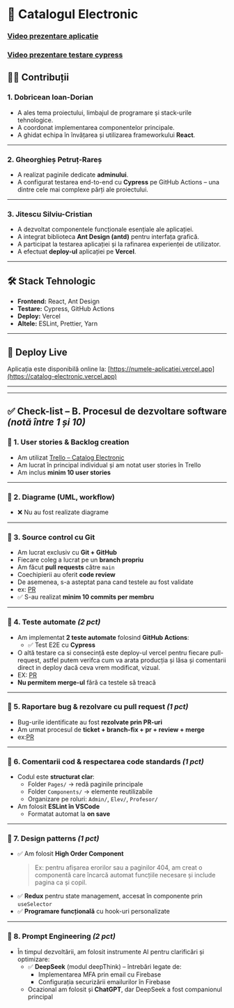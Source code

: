 # 📘 Catalogul Electronic

### [Video prezentare aplicatie](https://www.youtube.com/watch?v=2jFBgGJkyWk)
### [Video prezentare testare cypress](https://www.youtube.com/watch?v=rHhsNEVWoKo)


## 🧑‍💻 Contribuții

### 1. **Dobricean Ioan-Dorian**  
- A ales tema proiectului, limbajul de programare și stack-urile tehnologice.  
- A coordonat implementarea componentelor principale.  
- A ghidat echipa în învățarea și utilizarea frameworkului **React**.

---

### 2. **Gheorghieș Petruț-Rareș**  
- A realizat paginile dedicate **adminului**.  
- A configurat testarea end-to-end cu **Cypress** pe GitHub Actions – una dintre cele mai complexe părți ale proiectului.  

---

### 3. **Jitescu Silviu-Cristian**  
- A dezvoltat componentele funcționale esențiale ale aplicației.  
- A integrat biblioteca **Ant Design (antd)** pentru interfața grafică.  
- A participat la testarea aplicației și la rafinarea experienței de utilizator.
- A efectuat **deploy-ul** aplicației pe **Vercel**.

---

## 🛠️ Stack Tehnologic

- **Frontend:** React, Ant Design  
- **Testare:** Cypress, GitHub Actions  
- **Deploy:** Vercel  
- **Altele:** ESLint, Prettier, Yarn

---

## 🚀 Deploy Live

Aplicația este disponibilă online la: [https://numele-aplicatiei.vercel.app](https://catalog-electronic.vercel.app)

---
---

## ✅ Check-list – B. Procesul de dezvoltare software *(notă între 1 și 10)*

### 🔹 1. User stories & Backlog creation

- Am utilizat [Trello – Catalog Electronic](https://trello.com/b/grMq9bNH/catalog-electronic)
- Am lucrat în principal individual și am notat user stories în Trello
- Am inclus **minim 10 user stories**

---

### 🔹 2. Diagrame (UML, workflow)

- ❌ Nu au fost realizate diagrame

---

### 🔹 3. Source control cu Git

- Am lucrat exclusiv cu **Git + GitHub**
- Fiecare coleg a lucrat pe un **branch propriu**
- Am făcut **pull requests** către `main`
- Coechipierii au oferit **code review**
- De asemenea, s-a asteptat pana cand testele au fost validate
- ex: [PR](https://github.com/CristiYTRomania/CatalogElectronic/pull/7)
- ✅ S-au realizat **minim 10 commits per membru**

---

### 🔹 4. Teste automate *(2 pct)*

- Am implementat **2 teste automate** folosind **GitHub Actions**:
  - ✅ Test E2E cu **Cypress**
- O altă testare ca si consecință este deploy-ul vercel pentru fiecare pull-request, astfel putem verifca cum va arata producția și lăsa și comentarii direct in deploy dacă ceva vrem modificat, vizual.
- EX: [PR](https://github.com/CristiYTRomania/CatalogElectronic/pull/10)
- **Nu permitem merge-ul** fără ca testele să treacă

---

### 🔹 5. Raportare bug & rezolvare cu pull request *(1 pct)*

- Bug-urile identificate au fost **rezolvate prin PR-uri**
- Am urmat procesul de **ticket + branch-fix + pr + review + merge**
- ex:[PR](https://github.com/CristiYTRomania/CatalogElectronic/pull/10)

---

### 🔹 6. Comentarii cod & respectarea code standards *(1 pct)*

- Codul este **structurat clar**:
  - Folder `Pages/` → redă paginile principale
  - Folder `Components/` → elemente reutilizabile
  - Organizare pe roluri: `Admin/`, `Elev/`, `Profesor/`
- Am folosit **ESLint în VSCode**
  - Formatat automat la **on save**

---

### 🔹 7. Design patterns *(1 pct)*

- ✅ Am folosit **High Order Component**  
  > Ex: pentru afișarea erorilor sau a paginilor 404, am creat o componentă care încarcă automat funcțiile necesare și include pagina ca și copil.
- ✅ **Redux** pentru state management, accesat în componente prin `useSelector`
- ✅ **Programare funcțională** cu hook-uri personalizate

---

### 🔹 8. Prompt Engineering *(2 pct)*

- În timpul dezvoltării, am folosit instrumente AI pentru clarificări și optimizare:
  - ✅ **DeepSeek** (modul deepThink) – întrebări legate de:
    - Implementarea MFA prin email cu Firebase
    - Configurația securizării emailurilor în Firebase
  - Ocazional am folosit și **ChatGPT**, dar DeepSeek a fost companionul principal
